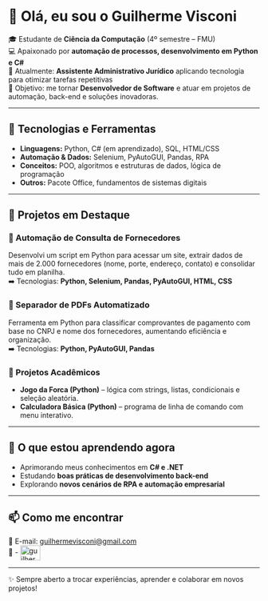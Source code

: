 # 👋 Olá, eu sou o Guilherme Visconi  

🎓 Estudante de **Ciência da Computação** (4º semestre – FMU)  
💻 Apaixonado por **automação de processos, desenvolvimento em Python e C#**  
📍 Atualmente: **Assistente Administrativo Jurídico** aplicando tecnologia para otimizar tarefas repetitivas  
🚀 Objetivo: me tornar **Desenvolvedor de Software** e atuar em projetos de automação, back-end e soluções inovadoras.  

---

## 🔧 Tecnologias e Ferramentas  
- **Linguagens:** Python, C# (em aprendizado), SQL, HTML/CSS  
- **Automação & Dados:** Selenium, PyAutoGUI, Pandas, RPA  
- **Conceitos:** POO, algoritmos e estruturas de dados, lógica de programação  
- **Outros:** Pacote Office, fundamentos de sistemas digitais  

---

## 📂 Projetos em Destaque  

### 🔹 Automação de Consulta de Fornecedores  
Desenvolvi um script em Python para acessar um site, extrair dados de mais de 2.000 fornecedores (nome, porte, endereço, contato) e consolidar tudo em planilha.  
➡️ Tecnologias: **Python, Selenium, Pandas, PyAutoGUI, HTML, CSS**  

### 🔹 Separador de PDFs Automatizado  
Ferramenta em Python para classificar comprovantes de pagamento com base no CNPJ e nome dos fornecedores, aumentando eficiência e organização.  
➡️ Tecnologias: **Python, PyAutoGUI, Pandas**  

### 🔹 Projetos Acadêmicos  
- **Jogo da Forca (Python)** – lógica com strings, listas, condicionais e seleção aleatória.  
- **Calculadora Básica (Python)** – programa de linha de comando com menu interativo.  

---

## 🌱 O que estou aprendendo agora  
- Aprimorando meus conhecimentos em **C# e .NET**  
- Estudando **boas práticas de desenvolvimento back-end**  
- Explorando **novos cenários de RPA e automação empresarial**  

---

## 📫 Como me encontrar  
📧 E-mail: guilhermevisconi@gmail.com  
🔗 - <a href="https://linkedin.com/in/guilherme-visconi-96101b246" target="blank"><img align="center" src="https://raw.githubusercontent.com/rahuldkjain/github-profile-readme-generator/master/src/images/icons/Social/linked-in-alt.svg" alt="guilherme visconi" height="30" width="40" /></a>
</p> 

---

✨ Sempre aberto a trocar experiências, aprender e colaborar em novos projetos!

